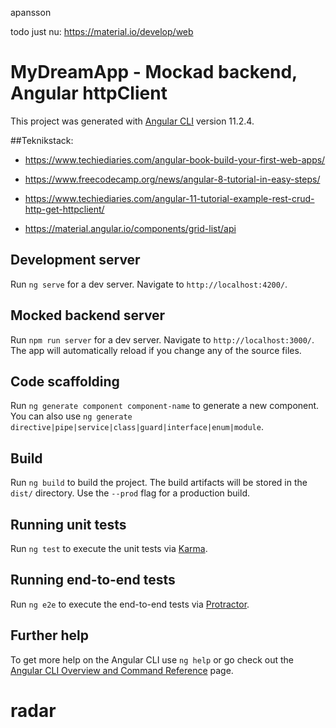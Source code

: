 apansson

todo just nu:
https://material.io/develop/web

# MyDreamApp - Mockad backend, Angular httpClient

This project was generated with [Angular CLI](https://github.com/angular/angular-cli) version 11.2.4.

##Teknikstack:

* https://www.techiediaries.com/angular-book-build-your-first-web-apps/

* https://www.freecodecamp.org/news/angular-8-tutorial-in-easy-steps/

* https://www.techiediaries.com/angular-11-tutorial-example-rest-crud-http-get-httpclient/

* https://material.angular.io/components/grid-list/api

## Development server

Run `ng serve` for a dev server. Navigate to `http://localhost:4200/`.  

## Mocked backend server

Run `npm run server` for a dev server. Navigate to `http://localhost:3000/`. The app will automatically reload if you change any of the source files.



## Code scaffolding

Run `ng generate component component-name` to generate a new component. You can also use `ng generate directive|pipe|service|class|guard|interface|enum|module`.

## Build

Run `ng build` to build the project. The build artifacts will be stored in the `dist/` directory. Use the `--prod` flag for a production build.

## Running unit tests

Run `ng test` to execute the unit tests via [Karma](https://karma-runner.github.io).

## Running end-to-end tests

Run `ng e2e` to execute the end-to-end tests via [Protractor](http://www.protractortest.org/).

## Further help

To get more help on the Angular CLI use `ng help` or go check out the [Angular CLI Overview and Command Reference](https://angular.io/cli) page.
# radar
